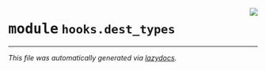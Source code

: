 <!-- markdownlint-disable -->

<a href="../src/pyquanda/hooks/dest_types/__init__.py#L0"><img align="right" style="float:right;" src="https://img.shields.io/badge/-source-cccccc?style=flat-square"></a>

# <kbd>module</kbd> `hooks.dest_types`








---

_This file was automatically generated via [lazydocs](https://github.com/ml-tooling/lazydocs)._
